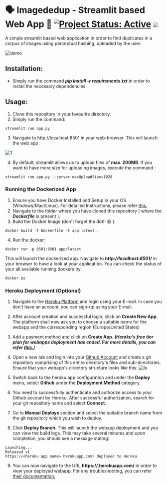 # 🗣 Imagededup - Streamlit based Web App 🚀 [![Project Status: Active](https://www.repostatus.org/badges/latest/active.svg)](https://www.repostatus.org/#active) [![](https://img.shields.io/badge/Prateek-Ralhan-brightgreen.svg?colorB=ff0000)](https://prateekralhan.github.io/)

A simple streamlit based web application in order to find duplicates in a corpus of images using perceptual hashing, uploaded by the user.

![demo](https://user-images.githubusercontent.com/29462447/212420444-ba0aae5a-dd73-4b43-bf96-158f59e5e85b.gif)


## Installation:
* Simply run the command ***pip install -r requirements.txt*** in order to install the necessary dependencies.

## Usage:
1. Clone this repository in your favourite directory.
2. Simply run the command: 
```
streamlit run app.py
```
3. Navigate to http://localhost:8501 in your web-browser. This will launch the web app :

![1](https://user-images.githubusercontent.com/29462447/203628192-337df35e-012a-49c6-99c0-e9de43c70d5f.png)


4. By default, streamlit allows us to upload files of **max. 200MB**. If you want to have more size for uploading images, execute the command :
```
streamlit run app.py --server.maxUploadSize=1028
```

### Running the Dockerized App
1. Ensure you have Docker Installed and Setup in your OS (Windows/Mac/Linux). For detailed Instructions, please refer [this.](https://docs.docker.com/engine/install/)
2. Navigate to the folder where you have cloned this repository ( where the ***Dockerfile*** is present ).
3. Build the Docker Image (don't forget the dot!! :smile: ): 
```
docker build -f Dockerfile -t app:latest .
```
4. Run the docker:
```
docker run -p 8501:8501 app:latest
```

This will launch the dockerized app. Navigate to ***http://localhost:8501/*** in your browser to have a look at your application. You can check the status of your all available running dockers by:
```
docker ps
```


### Heroku Deployment (Optional)
1. Navigate to the [Heroku Platform](https://www.heroku.com/) and login using your E-mail. In case you don't have an account, you can sign-up using your E-mail.
2. After account creation and successful login, click on **Create New App**. The platform shall now ask you to choose a suitable name for the webapp and the corresponding region (Europe/United States)
3. Add a payment method and click on **Create App**. ***(Heroku's free tier plan for webapps deployment has ended. For more details, you can refer [this.](https://help.heroku.com/RSBRUH58/removal-of-heroku-free-product-plans-faq))***
4. Open a new tab and login into your [Github Account](https://github.com/) and create a git repository comprising of this entire directory's files and sub-directories. Ensure that your webapp's directory structure looks like this:
![ls](https://user-images.githubusercontent.com/29462447/204844686-aa004efe-39b4-49f2-a5a7-a5098831c1df.png)

5. Switch back to the heroku app configuration and under the **Deploy** menu, select **Github** under the **Deployment Method** category.
6. You need to successfully authenticate and authorize access to your Github account by Heroku. After successful authorization, search for your git repository name and select **Connect**.
7. Go to **Manual Deploys** section and select the suitable branch name from the git repository which you wish to deploy.
8. Click **Deploy Branch**. This will launch the webapp deployment and you can view the build logs. This may take several minutes and upon completion, you should see a message stating:
```
Launching...
Released v1
https://<heroku app name>.herokuapp.com/ deployed to Heroku
```
9. You can now navigate to the URL **https://<heroku app name>.herokuapp.com/** in order to view your deployed webapp. For any troubleshooting, you can refer [their documentation.](https://devcenter.heroku.com/categories/python-support)
